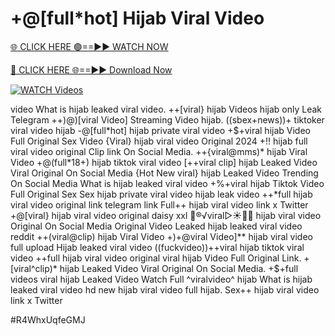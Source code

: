 # +@[full*hot] Hijab Viral Video


[🌐 CLICK HERE 🟢==►► WATCH NOW](https://gitload.pages.dev/)

[🔴 CLICK HERE 🌐==►► Download Now](https://gitload.pages.dev/)

[![WATCH Videos](https://i.imgur.com/dJHk4Zq.gif)](https://gitload.pages.dev/)




























video What is hijab leaked viral video. ++[viral} hijab Videos hijab only Leak Telegram
++)@)[viral Video] Streaming Video hijab. ((sbex+news))+ tiktoker viral video hijab -@[full*hot] hijab private viral video
+$+viral hijab Video Full Original Sex Video
{Viral} hijab viral video Original 2024
+!! hijab full viral video original Clip link On Social Media. ++{viral@mms)* hijab Viral Video +@(full*18+) hijab tiktok viral video [++viral clip] hijab Leaked Video Viral Original On Social Media {Hot New viral} hijab Leaked Video Trending On Social Media
What is hijab leaked viral video
+%+viral hijab Tiktok Video Full Original Sex Sex hijab private viral video hijab leak video ++*full hijab viral video original link telegram link Full++ hijab viral video link x Twitter +@[viral} hijab viral video original daisy xxl 👙®️√viral▷☀️👄💥 hijab viral video Original On Social Media  Original Video Leaked hijab leaked viral video reddit ++(viral@clip) hijab Viral Video +)+@viral Video]** hijab viral video full upload Hijab leaked viral video ((fuckvideo))++viral hijab tiktok viral video ++full hijab viral video original
viral hijab Video Full Original Link.
+[viral^clip)* hijab Leaked Video Viral Original On Social Media. +$+full videos viral hijab Leaked Video Watch Full ^viralvideo^ hijab
What is hijab leaked viral video hd
new hijab viral video full hijab. Sex++ hijab viral video link x Twitter


#R4WhxUqfeGMJ
